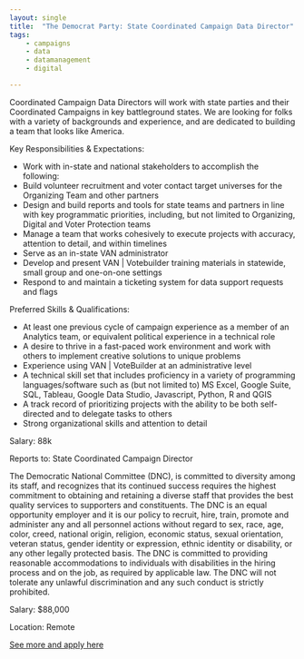 ```yaml
---
layout: single
title:  "The Democrat Party: State Coordinated Campaign Data Director"
tags: 
    - campaigns
    - data
    - datamanagement
    - digital

---
```

Coordinated Campaign Data Directors will work with state parties and their Coordinated Campaigns in key battleground states. We are looking for folks with a variety of backgrounds and experience, and are dedicated to building a team that looks like America.

Key Responsibilities & Expectations:
* Work with in-state and national stakeholders to accomplish the following: 
* Build volunteer recruitment and voter contact target universes for the Organizing Team and other partners
* Design and build reports and tools for state teams and partners in line with key programmatic priorities, including, but not limited to Organizing, Digital and Voter Protection teams
* Manage a team that works cohesively to execute projects with accuracy, attention to detail, and within timelines
* Serve as an in-state VAN administrator
* Develop and present VAN | Votebuilder training materials in statewide, small group and one-on-one settings
* Respond to and maintain a ticketing system for data support requests and flags

Preferred Skills & Qualifications:
* At least one previous cycle of campaign experience as a member of an Analytics team, or equivalent political experience in a technical role
* A desire to thrive in a fast-paced work environment and work with others to implement creative solutions to unique problems
* Experience using VAN | VoteBuilder at an administrative level
* A technical skill set that includes proficiency in a variety of programming languages/software such as (but not limited to) MS Excel, Google Suite, SQL, Tableau, Google Data Studio, Javascript, Python, R and QGIS
* A track record of prioritizing projects with the ability to be both self-directed and to delegate tasks to others
* Strong organizational skills and attention to detail 

Salary: 88k

Reports to: State Coordinated Campaign Director

The Democratic National Committee (DNC), is committed to diversity among its staff, and recognizes that its continued success requires the highest commitment to obtaining and retaining a diverse staff that provides the best quality services to supporters and constituents. The DNC is an equal opportunity employer and it is our policy to recruit, hire, train, promote and administer any and all personnel actions without regard to sex, race, age, color, creed, national origin, religion, economic status, sexual orientation, veteran status, gender identity or expression, ethnic identity or disability, or any other legally protected basis. The DNC is committed to providing reasonable accommodations to individuals with disabilities in the hiring process and on the job, as required by applicable law. The DNC will not tolerate any unlawful discrimination and any such conduct is strictly prohibited.

Salary: $88,000

Location: Remote


[See more and apply here](https://jobs.lever.co/dnc/af77cad1-c694-4746-b3c2-31becb1a2d80)

